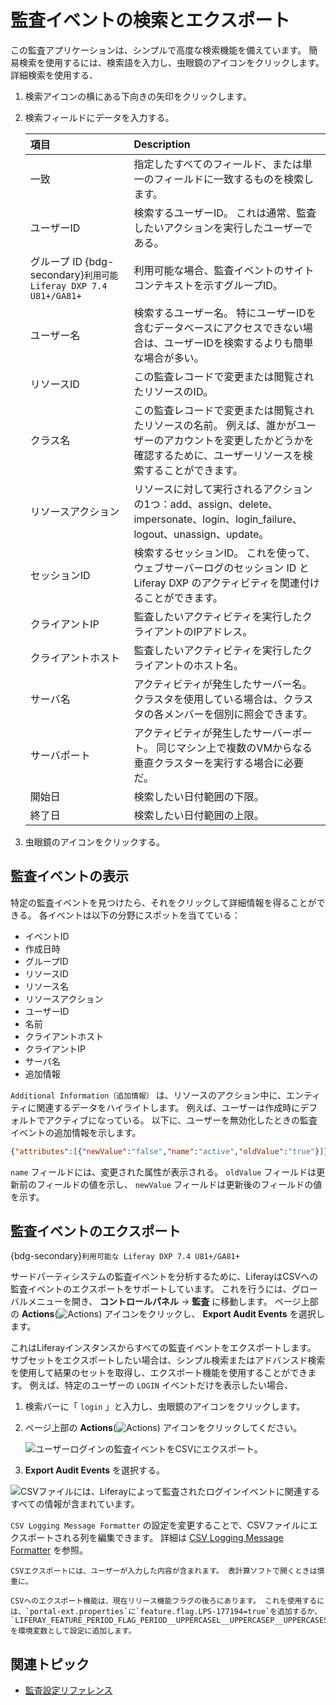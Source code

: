 # 監査イベントの検索とエクスポート

この監査アプリケーションは、シンプルで高度な検索機能を備えています。 簡易検索を使用するには、検索語を入力し、虫眼鏡のアイコンをクリックします。 詳細検索を使用する、

1. 検索アイコンの横にある下向きの矢印をクリックします。

1. 検索フィールドにデータを入力する。

   | 項目                                                       | Description                                                                                     |
   |:-------------------------------------------------------- |:----------------------------------------------------------------------------------------------- |
   | 一致                                                       | 指定したすべてのフィールド、または単一のフィールドに一致するものを検索します。                                                         |
   | ユーザーID                                                   | 検索するユーザーID。 これは通常、監査したいアクションを実行したユーザーである。                                                       |
   | グループ ID {bdg-secondary}`利用可能 Liferay DXP 7.4 U81+/GA81+` | 利用可能な場合、監査イベントのサイトコンテキストを示すグループID。                                                              |
   | ユーザー名                                                    | 検索するユーザー名。 特にユーザーIDを含むデータベースにアクセスできない場合は、ユーザーIDを検索するよりも簡単な場合が多い。                                |
   | リソースID                                                   | この監査レコードで変更または閲覧されたリソースのID。                                                                     |
   | クラス名                                                     | この監査レコードで変更または閲覧されたリソースの名前。 例えば、誰かがユーザーのアカウントを変更したかどうかを確認するために、ユーザーリソースを検索することができます。            |
   | リソースアクション                                                | リソースに対して実行されるアクションの1つ：add、assign、delete、impersonate、login、login_failure、logout、unassign、update。 |
   | セッションID                                                  | 検索するセッションID。 これを使って、ウェブサーバーログのセッション ID と Liferay DXP のアクティビティを関連付けることができます。                     |
   | クライアントIP                                                 | 監査したいアクティビティを実行したクライアントのIPアドレス。                                                                 |
   | クライアントホスト                                                | 監査したいアクティビティを実行したクライアントのホスト名。                                                                   |
   | サーバ名                                                     | アクティビティが発生したサーバー名。 クラスタを使用している場合は、クラスタの各メンバーを個別に照会できます。                                         |
   | サーバポート                                                   | アクティビティが発生したサーバーポート。 同じマシン上で複数のVMからなる垂直クラスターを実行する場合に必要だ。                                        |
   | 開始日                                                      | 検索したい日付範囲の下限。                                                                                   |
   | 終了日                                                      | 検索したい日付範囲の上限。                                                                                   |

1. 虫眼鏡のアイコンをクリックする。

## 監査イベントの表示

特定の監査イベントを見つけたら、それをクリックして詳細情報を得ることができる。 各イベントは以下の分野にスポットを当てている：

* イベントID
* 作成日時
* グループID
* リソースID
* リソース名
* リソースアクション
* ユーザーID
* 名前
* クライアントホスト
* クライアントIP
* サーバ名
* 追加情報

`Additional Information（追加情報）` は、リソースのアクション中に、エンティティに関連するデータをハイライトします。 例えば、ユーザーは作成時にデフォルトでアクティブになっている。 以下に、ユーザーを無効化したときの監査イベントの追加情報を示します。

```json
{"attributes":[{"newValue":"false","name":"active","oldValue":"true"}]}
```

`name` フィールドには、変更された属性が表示される。 `oldValue` フィールドは更新前のフィールドの値を示し、 `newValue` フィールドは更新後のフィールドの値を示す。

## 監査イベントのエクスポート

{bdg-secondary}`利用可能な Liferay DXP 7.4 U81+/GA81+`

サードパーティシステムの監査イベントを分析するために、LiferayはCSVへの監査イベントのエクスポートをサポートしています。 これを行うには、グローバルメニューを開き、 **コントロールパネル** &rarr; **監査** に移動します。 ページ上部の **Actions**(![Actions](../../images/icon-actions.png)) アイコンをクリックし、 **Export Audit Events** を選択します。

これはLiferayインスタンスからすべての監査イベントをエクスポートします。 サブセットをエクスポートしたい場合は、シンプル検索またはアドバンスド検索を使用して結果のセットを取得し、エクスポート機能を使用することができます。 例えば、特定のユーザーの `LOGIN` イベントだけを表示したい場合、

1. 検索バーに「 `login` 」と入力し、虫眼鏡のアイコンをクリックします。

1. ページ上部の **Actions**(![Actions](../../images/icon-actions.png)) アイコンをクリックしてください。

   ![ユーザーログインの監査イベントをCSVにエクスポート。](./searching-and-exporting-audits-events/images/01.png)

1. **Export Audit Events** を選択する。

![CSVファイルには、Liferayによって監査されたログインイベントに関連するすべての情報が含まれています。](./searching-and-exporting-audits-events/images/02.png)

`CSV Logging Message Formatter` の設定を変更することで、CSVファイルにエクスポートされる列を編集できます。 詳細は [CSV Logging Message Formatter](./audit-configuration-reference.md#csv-logging-message-formatter) を参照。

```{warning}
CSVエクスポートには、ユーザーが入力した内容が含まれます。 表計算ソフトで開くときは慎重に。 
```

```{important}
CSVへのエクスポート機能は、現在リリース機能フラグの後ろにあります。 これを使用するには、`portal-ext.properties`に`feature.flag.LPS-177194=true`を追加するか、`LIFERAY_FEATURE_PERIOD_FLAG_PERIOD__UPPERCASEL__UPPERCASEP__UPPERCASES__MINUS__NUMBER1__NUMBER7__NUMBER1__NUMBER9__NUMBER4_=true`を環境変数として設定に追加します。
```

## 関連トピック

* [監査設定リファレンス](./audit-configuration-reference.md)